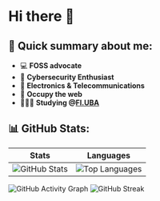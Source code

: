 # Hi there 👋
## 📝 Quick summary about me:
- 💻 **FOSS advocate**
- 🔐 **Cybersecurity Enthusiast** 
- 📡 **Electronics & Telecommunications**    
- 🏴 **Occupy the web**
- 👩🏻‍💻 **Studying @[FI.UBA](https://www.fi.uba.ar/grado/carreras/ingenieria-en-informatica/plan-de-estudios)**
## 📊 GitHub Stats:
 
| Stats | Languages | 
|-------|-----------|
| ![GitHub Stats](https://github-readme-stats.vercel.app/api?username=qbixxx&show_icons=true&theme=tokyonight&include_all_commits=true&count_private=true) | ![Top Languages](https://github-readme-stats.vercel.app/api/top-langs/?username=qbixxx&layout=compact&theme=tokyonight) |


<img src="https://github-readme-activity-graph.vercel.app/graph?username=qbixxx&point=00000011&radius=16#gh-dark-mode-only" alt="GitHub Activity Graph">
       
     
<img src="https://github-readme-streak-stats.herokuapp.com?user=qbixxx&border_radius=20&theme=tokyonight&date_format=j%20M%5B%20Y%5D#gh-dark-mode-only" alt="GitHub Streak">


